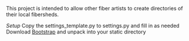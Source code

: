 This project is intended to allow other fiber artists to create directories of their local fibersheds.

*Setup*
Copy the settings_template.py to settings.py and fill in as needed
Download [Bootstrap](http://github.com/twitter/bootstrap) and unpack into your static directory
